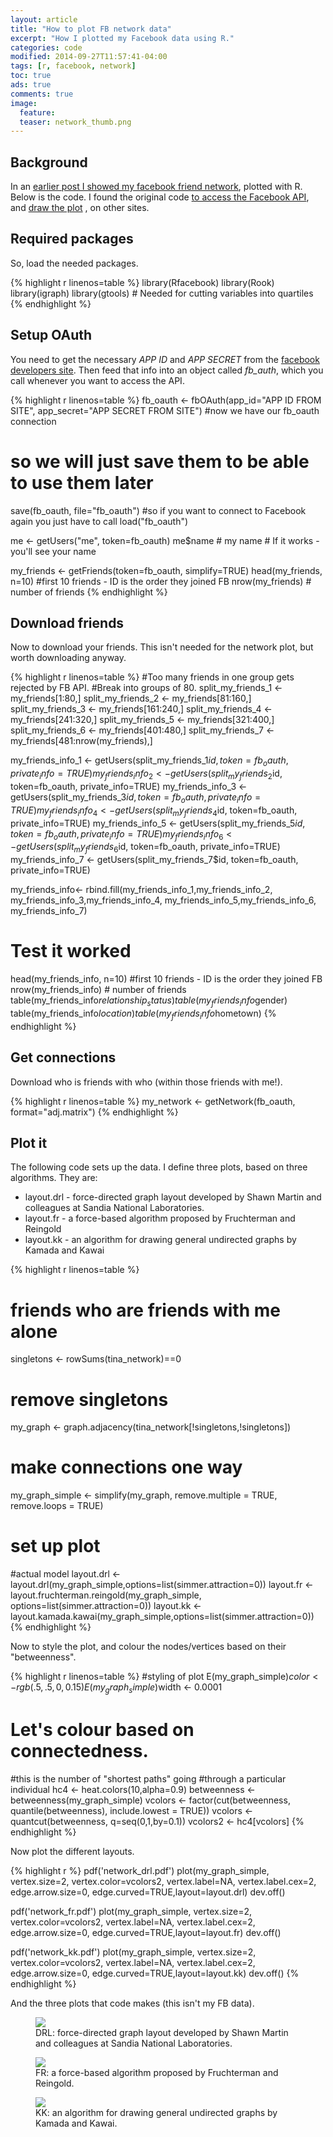 ```yaml
---
layout: article
title: "How to plot FB network data"
excerpt: "How I plotted my Facebook data using R."
categories: code
modified: 2014-09-27T11:57:41-04:00
tags: [r, facebook, network]
toc: true
ads: true
comments: true
image:
  feature:
  teaser: network_thumb.png
---
```


## Background

In an [earlier post I showed my facebook friend network](http://epijim.co.uk/articles/facebook-network/), plotted with R. Below is the code.
 I found the original code [to access the Facebook API](http://thinktostart.wordpress.com/2013/11/19/analyzing-facebook-with-r/),
 and [draw the plot](http://blog.revolutionanalytics.com/2013/11/how-to-analyze-you-facebook-friends-network-with-r.html)
 , on other sites.

## Required packages

So, load the needed packages.

{% highlight r linenos=table %}
library(Rfacebook)
library(Rook)
library(igraph)
library(gtools) # Needed for cutting variables into quartiles
{% endhighlight %}

## Setup OAuth

You need to get the necessary *APP ID* and *APP SECRET* from the [facebook developers site](https://developers.facebook.com/apps).
 Then feed that info into an object called *fb_auth*, which you call whenever you want to
 access the API.

{% highlight r linenos=table %}
fb_oauth <- fbOAuth(app_id="APP ID FROM SITE", app_secret="APP SECRET FROM SITE")
#now we have our fb_oauth connection
#	so we will just save them to be able to use them later
save(fb_oauth, file="fb_oauth")
#so if you want to connect to Facebook again you just have to call
load("fb_oauth")

me <- getUsers("me", token=fb_oauth)
me$name # my name # If it works - you'll see your name

my_friends <- getFriends(token=fb_oauth, simplify=TRUE)
head(my_friends, n=10) #first 10 friends - ID is the order they joined FB
nrow(my_friends) # number of friends
{% endhighlight %}

## Download friends

Now to download your friends. This isn't needed for the network plot, but worth
 downloading anyway.

{% highlight r linenos=table %}
#Too many friends in one group gets rejected by FB API.
#Break into groups of 80.
split_my_friends_1 <-  my_friends[1:80,]
split_my_friends_2 <-  my_friends[81:160,]
split_my_friends_3 <-  my_friends[161:240,]
split_my_friends_4 <-  my_friends[241:320,]
split_my_friends_5 <-  my_friends[321:400,]
split_my_friends_6 <-  my_friends[401:480,]
split_my_friends_7 <-  my_friends[481:nrow(my_friends),]

my_friends_info_1 <- getUsers(split_my_friends_1$id, token=fb_oauth, private_info=TRUE)
my_friends_info_2 <- getUsers(split_my_friends_2$id, token=fb_oauth, private_info=TRUE)
my_friends_info_3 <- getUsers(split_my_friends_3$id, token=fb_oauth, private_info=TRUE)
my_friends_info_4 <- getUsers(split_my_friends_4$id, token=fb_oauth, private_info=TRUE)
my_friends_info_5 <- getUsers(split_my_friends_5$id, token=fb_oauth, private_info=TRUE)
my_friends_info_6 <- getUsers(split_my_friends_6$id, token=fb_oauth, private_info=TRUE)
my_friends_info_7 <- getUsers(split_my_friends_7$id, token=fb_oauth, private_info=TRUE)

my_friends_info<- rbind.fill(my_friends_info_1,my_friends_info_2,
                             my_friends_info_3,my_friends_info_4,
                             my_friends_info_5,my_friends_info_6,
                             my_friends_info_7)
# Test it worked
head(my_friends_info, n=10) #first 10 friends - ID is the order they joined FB
nrow(my_friends_info) # number of friends
table(my_friends_info$relationship_status)
table(my_friends_info$gender)
table(my_friends_info$location)
table(my_friends_info$hometown)
{% endhighlight %}

## Get connections

Download who is friends with who (within those friends with me!).

{% highlight r linenos=table %}
my_network <- getNetwork(fb_oauth, format="adj.matrix")
{% endhighlight %}

## Plot it

The following code sets up the data. I define three plots, based on three algorithms. They are:

* layout.drl - force-directed graph layout developed by Shawn Martin and colleagues at Sandia National Laboratories.
* layout.fr - a force-based algorithm proposed by Fruchterman and Reingold
* layout.kk - an algorithm for drawing general undirected graphs by Kamada and Kawai

{% highlight r linenos=table %}
# friends who are friends with me alone
singletons <- rowSums(tina_network)==0

# remove singletons
my_graph <- graph.adjacency(tina_network[!singletons,!singletons])

# make connections one way
my_graph_simple <- simplify(my_graph,
                            remove.multiple = TRUE, remove.loops = TRUE)

# set up plot
#actual model
layout.drl <- layout.drl(my_graph_simple,options=list(simmer.attraction=0))
layout.fr <- layout.fruchterman.reingold(my_graph_simple,
                                         options=list(simmer.attraction=0))
layout.kk <- layout.kamada.kawai(my_graph_simple,options=list(simmer.attraction=0))
{% endhighlight %}

Now to style the plot, and colour the nodes/vertices based on their "betweenness".

{% highlight r linenos=table %}
#styling of plot
E(my_graph_simple)$color <- rgb(.5, .5, 0, 0.15)
E(my_graph_simple)$width <- 0.0001

# Let's colour based on connectedness.
#this is the number of "shortest paths" going
#through a particular individual
hc4 <- heat.colors(10,alpha=0.9)
betweenness <- betweenness(my_graph_simple)
vcolors <- factor(cut(betweenness, quantile(betweenness), include.lowest = TRUE))
vcolors <- quantcut(betweenness, q=seq(0,1,by=0.1))
vcolors2 <- hc4[vcolors]
{% endhighlight %}

Now plot the different layouts.

{% highlight r %}
pdf('network_drl.pdf')
plot(my_graph_simple, vertex.size=2, vertex.color=vcolors2,
     vertex.label=NA,
     vertex.label.cex=2,
     edge.arrow.size=0, edge.curved=TRUE,layout=layout.drl)
dev.off()

pdf('network_fr.pdf')
plot(my_graph_simple, vertex.size=2, vertex.color=vcolors2,
     vertex.label=NA,
     vertex.label.cex=2,
     edge.arrow.size=0, edge.curved=TRUE,layout=layout.fr)
dev.off()

pdf('network_kk.pdf')
plot(my_graph_simple, vertex.size=2, vertex.color=vcolors2,
     vertex.label=NA,
     vertex.label.cex=2,
     edge.arrow.size=0, edge.curved=TRUE,layout=layout.kk)
dev.off()
{% endhighlight %}

And the three plots that code makes (this isn't my FB data).

<figure>
	<a href="/images/networkhowto_drl.png"><img src="/images/networkhowto_drl.png"></a>
	<figcaption>DRL: force-directed graph layout developed by Shawn Martin and colleagues at Sandia National Laboratories.</figcaption>
</figure>

 <figure>
	<a href="/images/networkhowto_fr.png"><img src="/images/networkhowto_fr.png"></a>
	<figcaption>FR: a force-based algorithm proposed by Fruchterman and Reingold.</figcaption>
</figure>

 <figure>
	<a href="/images/networkhowto_kk.png"><img src="/images/networkhowto_kk.png"></a>
	<figcaption>KK: an algorithm for drawing general undirected graphs by Kamada and Kawai.</figcaption>
</figure>
